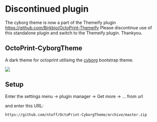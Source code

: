 # Discontinued plugin

The cyborg theme is now a part of the Themeify plugin https://github.com/Birkbjo/OctoPrint-Themeify Please discontinue use of this standalone plugin and switch to the Themeify plugin. Thankyou.

## OctoPrint-CyborgTheme

A dark theme for octoprint utilising the [cyborg](https://bootswatch.com/2/cyborg/) bootstrap theme.

![](https://github.com/ntoff/Octoprint-CyborgTheme/blob/master/Screenshot.PNG)

## Setup

Enter the settings menu -> plugin manager -> Get more -> ... from url

and enter this URL:

    https://github.com/ntoff/OctoPrint-CyborgTheme/archive/master.zip
